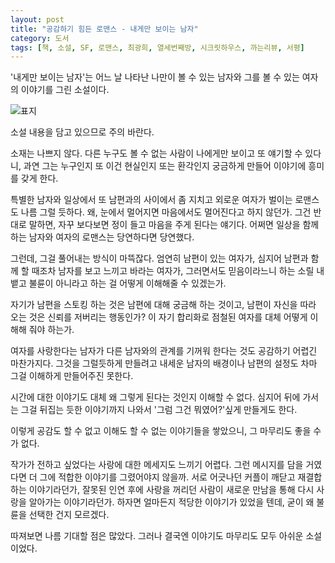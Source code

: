 ```yaml
---
layout: post
title: "공감하기 힘든 로맨스 - 내게만 보이는 남자"
category: 도서
tags: [책, 소설, SF, 로맨스, 최광희, 열세번째방, 시크릿하우스, 까는리뷰, 서평]
---
```


'내게만 보이는 남자'는
어느 날 나타난 나만이 볼 수 있는 남자와
그를 볼 수 있는 여자의 이야기를 그린 소설이다.

![표지](https://lh3.googleusercontent.com/DSEIGdINdP25sCCBbpeHIJcfKgi2_7VWNnup4biePrRUxeFoDCqOrz1i0WJ1iYGkMuIVH3qCVoBpeA=s480)



<div class="im im-warning">
소설 내용을 담고 있으므로 주의 바란다.
</div>



소재는 나쁘지 않다.
다른 누구도 볼 수 없는 사람이 나에게만 보이고 또 얘기할 수 있다니,
과연 그는 누구인지 또 이건 현실인지 또는 환각인지
궁금하게 만들어 이야기에 흥미를 갖게 한다.

특별한 남자와 일상에서 또 남편과의 사이에서 좀 지치고 외로운 여자가 벌이는 로맨스도 나름 그럴 듯하다.
왜, 눈에서 멀어지면 마음에서도 멀어진다고 하지 않던가.
그건 반대로 말하면, 자꾸 보다보면 정이 들고 마음을 주게 된다는 얘기다.
어쩌면 일상을 함께하는 남자와 여자의 로맨스는 당연하다면 당연했다.

그런데, 그걸 풀어내는 방식이 마뜩잖다.
엄연히 남편이 있는 여자가,
심지어 남편과 함께 할 때조차 남자를 보고 느끼고 바라는 여자가,
그러면서도 믿음이라느니 하는 소릴 내뱉고
불륜이 아니라고 하는 걸 어떻게 이해해줄 수 있겠는가.

자기가 남편을 스토킹 하는 것은 남편에 대해 궁금해 하는 것이고,
남편이 자신을 따라 오는 것은 신뢰를 저버리는 행동인가?
이 자기 합리화로 점철된 여자를 대체 어떻게 이해해 줘야 하는가.

여자를 사랑한다는 남자가 다른 남자와의 관계를 기꺼워 한다는 것도 공감하기 어렵긴 마찬가지다.
그것을 그럴듯하게 만들려고 내세운 남자의 배경이나 남편의 설정도 차마 그걸 이해하게 만들어주진 못한다.

시간에 대한 이야기도 대체 왜 그렇게 된다는 것인지 이해할 수 없다.
심지어 뒤에 가서는 그걸 뒤집는 듯한 이야기까지 나와서 '그럼 그건 뭐였어?'싶게 만들게도 한다.

이렇게 공감도 할 수 없고 이해도 할 수 없는 이야기들을 쌓았으니,
그 마무리도 좋을 수가 없다.

작가가 전하고 싶었다는 사랑에 대한 메세지도 느끼기 어렵다.
그런 메시지를 담을 거였다면 더 그에 적합한 이야기를 그렸어야지 않을까.
서로 어긋나던 커플이 깨닫고 재결합하는 이야기라던가,
잘못된 인연 후에 사랑을 꺼리던 사람이 새로운 만남을 통해 다시 사랑을 알아가는 이야기라던가.
하자면 얼마든지 적당한 이야기가 있었을 텐데, 굳이 왜 불륜을 선택한 건지 모르겠다.

따져보면 나름 기대할 점은 많았다.
그러나 결국엔 이야기도 마무리도 모두 아쉬운 소설이었다.
